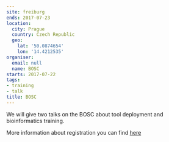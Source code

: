 ```yaml
---
site: freiburg
ends: 2017-07-23
location:
  city: Prague
  country: Czech Republic
  geo:
    lat: '50.0874654'
    lon: '14.4212535'
organiser:
  email: null
  name: BOSC
starts: 2017-07-22
tags:
- training
- talk
title: BOSC
---
```


We will give two talks on the BOSC about tool deployment and bioinformatics training.

More information about registration you can find [here](https://www.open-bio.org/wiki/BOSC_2017_Schedule)
